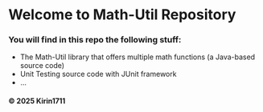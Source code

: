 # Welcome to Math-Util Repository
### You will find in this repo the following stuff:
* The Math-Util library that offers multiple math functions (a Java-based source code)
*  Unit Testing source code with JUnit framework
* ...

#### © 2025 Kirin1711